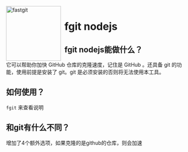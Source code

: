 <img width="150" height="150" align="left" style="float: left; margin: 0 10px 0 0;" alt="fastgit" src="https://cdn.jsdelivr.net/gh/FastGitORG/logo@ad87e38c7101537010b3dc6f7d4d52bd1f915002/v2.1.png">

# fgit nodejs

## fgit nodejs能做什么？

它可以帮助你加快 GitHub 仓库的克隆速度，记住是 GitHub 。还具备 git 的功能，使用前提是安装了 git。git 是必须安装的否则将无法使用本工具。

## 如何使用？

`fgit` 来查看说明

## 和git有什么不同？

增加了4个额外选项，如果克隆的是github的仓库，则会加速
